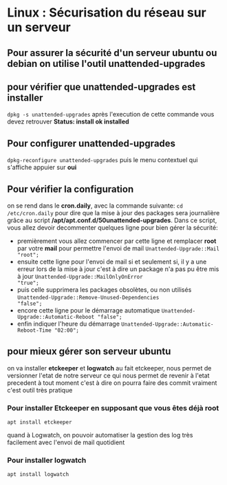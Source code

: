 # Linux : Sécurisation du réseau sur un serveur

## Pour assurer la sécurité d'un serveur ubuntu ou debian on utilise l'outil unattended-upgrades
## pour vérifier que unattended-upgrades est installer 
 <code>dpkg -s unattended-upgrades</code>
après l'execution de cette commande vous devez retrouver
**Status: install ok installed**
## Pour configurer unattended-upgrades
<code>dpkg-reconfigure unattended-upgrades</code>
puis le menu contextuel qui s'affiche appuier sur **oui**
## Pour vérifier la configuration
on se rend dans le **cron.daily**, avec la commande suivante:
<code>cd /etc/cron.daily</code> pour dire que la mise à jour des packages 
sera journalière grâce au script **/apt/apt.conf.d/50unattended-upgrades**.
Dans ce script, vous allez devoir decommenter quelques ligne pour bien gérer la sécurité:
* premièrement vous allez commencer par cette ligne et remplacer **root** par votre **mail** 
pour permettre l'envoi de mail
<code>Unattended-Upgrade::Mail "root";</code>
* ensuite cette ligne pour l'envoi de mail si et seulement si, il y a une erreur lors de la mise à jour
c'est à dire un package n'a pas pu être mis à jour
<code>Unattended-Upgrade::MailOnlyOnError "true";</code>
* puis celle supprimera les packages obsolètes, ou non utilisés
<code>Unattended-Upgrade::Remove-Unused-Dependencies "false";</code>
* encore cette ligne pour le démarrage automatique
<code>Unattended-Upgrade::Automatic-Reboot "false";</code>
* enfin indiquer l'heure du démarrage 
<code>Unattended-Upgrade::Automatic-Reboot-Time "02:00";</code>

## pour mieux gérer son serveur ubuntu 
on va installer **etckeeper** et **logwatch**
au fait etckeeper, nous permet de versionner l'etat de notre serveur ce qui nous permet de revenir à l'etat precedent à 
tout moment c'est à dire on pourra faire des commit vraiment c'est outil très pratique
### Pour installer Etckeeper en supposant que vous êtes déjà root
<code>apt install etckeeper</code>

quand à Logwatch, on pouvoir automatiser la gestion des log très facilement avec l'envoi de mail quotidient 
### Pour installer logwatch
<code>apt install logwatch</code>